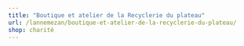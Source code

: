 ```yaml
---
title: "Boutique et atelier de la Recyclerie du plateau"
url: /lannemezan/boutique-et-atelier-de-la-recyclerie-du-plateau/
shop: charité
---
```

